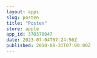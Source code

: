 ```yaml
---
layout: apps
slug: posten
title: "Posten"
store: apple
app_id: 370370047
date: 2023-07-04T07:24:56Z
published: 2010-08-31T07:00:00Z
---
```


